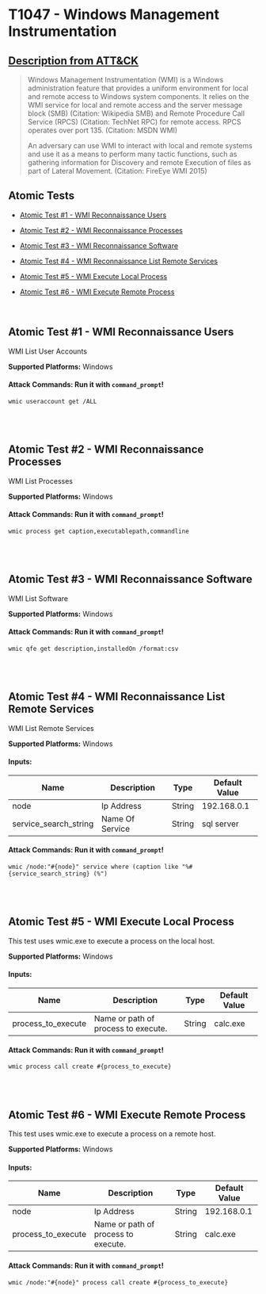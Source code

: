 # T1047 - Windows Management Instrumentation
## [Description from ATT&CK](https://attack.mitre.org/wiki/Technique/T1047)
<blockquote>Windows Management Instrumentation (WMI) is a Windows administration feature that provides a uniform environment for local and remote access to Windows system components. It relies on the WMI service for local and remote access and the server message block (SMB) (Citation: Wikipedia SMB) and Remote Procedure Call Service (RPCS) (Citation: TechNet RPC) for remote access. RPCS operates over port 135. (Citation: MSDN WMI)

An adversary can use WMI to interact with local and remote systems and use it as a means to perform many tactic functions, such as gathering information for Discovery and remote Execution of files as part of Lateral Movement. (Citation: FireEye WMI 2015)</blockquote>

## Atomic Tests

- [Atomic Test #1 - WMI Reconnaissance Users](#atomic-test-1---wmi-reconnaissance-users)

- [Atomic Test #2 - WMI Reconnaissance Processes](#atomic-test-2---wmi-reconnaissance-processes)

- [Atomic Test #3 - WMI Reconnaissance Software](#atomic-test-3---wmi-reconnaissance-software)

- [Atomic Test #4 - WMI Reconnaissance List Remote Services](#atomic-test-4---wmi-reconnaissance-list-remote-services)

- [Atomic Test #5 - WMI Execute Local Process](#atomic-test-5---wmi-execute-local-process)

- [Atomic Test #6 - WMI Execute Remote Process](#atomic-test-6---wmi-execute-remote-process)


<br/>

## Atomic Test #1 - WMI Reconnaissance Users
WMI List User Accounts

**Supported Platforms:** Windows



#### Attack Commands: Run it with `command_prompt`! 
```
wmic useraccount get /ALL
```






<br/>
<br/>

## Atomic Test #2 - WMI Reconnaissance Processes
WMI List Processes

**Supported Platforms:** Windows



#### Attack Commands: Run it with `command_prompt`! 
```
wmic process get caption,executablepath,commandline
```






<br/>
<br/>

## Atomic Test #3 - WMI Reconnaissance Software
WMI List Software

**Supported Platforms:** Windows



#### Attack Commands: Run it with `command_prompt`! 
```
wmic qfe get description,installedOn /format:csv
```






<br/>
<br/>

## Atomic Test #4 - WMI Reconnaissance List Remote Services
WMI List Remote Services

**Supported Platforms:** Windows


#### Inputs:
| Name | Description | Type | Default Value | 
|------|-------------|------|---------------|
| node | Ip Address | String | 192.168.0.1|
| service_search_string | Name Of Service | String | sql server|


#### Attack Commands: Run it with `command_prompt`! 
```
wmic /node:"#{node}" service where (caption like "%#{service_search_string} (%")
```






<br/>
<br/>

## Atomic Test #5 - WMI Execute Local Process
This test uses wmic.exe to execute a process on the local host.

**Supported Platforms:** Windows


#### Inputs:
| Name | Description | Type | Default Value | 
|------|-------------|------|---------------|
| process_to_execute | Name or path of process to execute. | String | calc.exe|


#### Attack Commands: Run it with `command_prompt`! 
```
wmic process call create #{process_to_execute}
```






<br/>
<br/>

## Atomic Test #6 - WMI Execute Remote Process
This test uses wmic.exe to execute a process on a remote host.

**Supported Platforms:** Windows


#### Inputs:
| Name | Description | Type | Default Value | 
|------|-------------|------|---------------|
| node | Ip Address | String | 192.168.0.1|
| process_to_execute | Name or path of process to execute. | String | calc.exe|


#### Attack Commands: Run it with `command_prompt`! 
```
wmic /node:"#{node}" process call create #{process_to_execute}
```






<br/>
